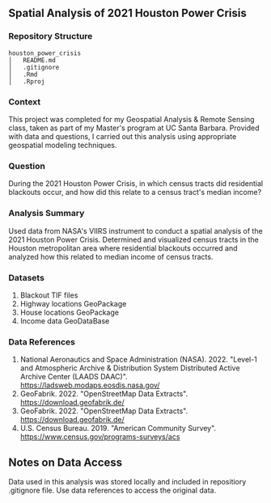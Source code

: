 ## Spatial Analysis of 2021 Houston Power Crisis

### Repository Structure
    houston_power_crisis
    │   README.md
    │   .gitignore
    │   .Rmd
    │   .Rproj   

### Context

This project was completed for my Geospatial Analysis & Remote Sensing class, taken as part of my Master's program at UC Santa Barbara. Provided with data and questions, I carried out this analysis using appropriate geospatial modeling techniques.

### Question

During the 2021 Houston Power Crisis, in which census tracts did residential blackouts occur, and how did this relate to a census tract's median income?

### Analysis Summary

Used data from NASA's VIIRS instrument to conduct a spatial analysis of the 2021 Houston Power Crisis. Determined and visualized census tracts in the Houston metropolitan area where residential blackouts occurred and analyzed how this related to median income of census tracts.

### Datasets
1. Blackout TIF files
2. Highway locations GeoPackage
3. House locations GeoPackage
4. Income data GeoDataBase

### Data References
1. National Aeronautics and Space Administration (NASA). 2022. "Level-1 and Atmospheric Archive & Distribution System Distributed Active Archive Center (LAADS DAAC)". https://ladsweb.modaps.eosdis.nasa.gov/
2. GeoFabrik. 2022. "OpenStreetMap Data Extracts". https://download.geofabrik.de/
3. GeoFabrik. 2022. "OpenStreetMap Data Extracts". https://download.geofabrik.de/
4. U.S. Census Bureau. 2019. "American Community Survey". https://www.census.gov/programs-surveys/acs

## Notes on Data Access
Data used in this analysis was stored locally and included in repositiory .gitignore file. Use data references to access the original data.
